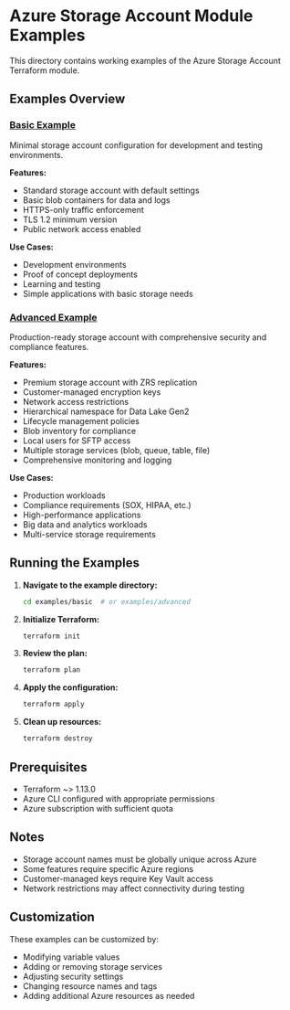 # Azure Storage Account Module Examples

This directory contains working examples of the Azure Storage Account Terraform module.

## Examples Overview

### [Basic Example](./basic/)
Minimal storage account configuration for development and testing environments.

**Features:**
- Standard storage account with default settings
- Basic blob containers for data and logs
- HTTPS-only traffic enforcement
- TLS 1.2 minimum version
- Public network access enabled

**Use Cases:**
- Development environments
- Proof of concept deployments
- Learning and testing
- Simple applications with basic storage needs

### [Advanced Example](./advanced/)
Production-ready storage account with comprehensive security and compliance features.

**Features:**
- Premium storage account with ZRS replication
- Customer-managed encryption keys
- Network access restrictions
- Hierarchical namespace for Data Lake Gen2
- Lifecycle management policies
- Blob inventory for compliance
- Local users for SFTP access
- Multiple storage services (blob, queue, table, file)
- Comprehensive monitoring and logging

**Use Cases:**
- Production workloads
- Compliance requirements (SOX, HIPAA, etc.)
- High-performance applications
- Big data and analytics workloads
- Multi-service storage requirements

## Running the Examples

1. **Navigate to the example directory:**
   ```bash
   cd examples/basic  # or examples/advanced
   ```

2. **Initialize Terraform:**
   ```bash
   terraform init
   ```

3. **Review the plan:**
   ```bash
   terraform plan
   ```

4. **Apply the configuration:**
   ```bash
   terraform apply
   ```

5. **Clean up resources:**
   ```bash
   terraform destroy
   ```

## Prerequisites

- Terraform ~> 1.13.0
- Azure CLI configured with appropriate permissions
- Azure subscription with sufficient quota

## Notes

- Storage account names must be globally unique across Azure
- Some features require specific Azure regions
- Customer-managed keys require Key Vault access
- Network restrictions may affect connectivity during testing

## Customization

These examples can be customized by:
- Modifying variable values
- Adding or removing storage services
- Adjusting security settings
- Changing resource names and tags
- Adding additional Azure resources as needed 